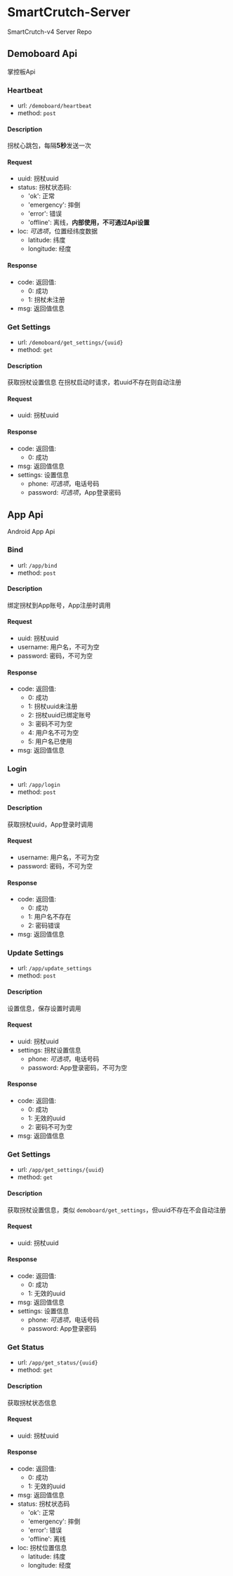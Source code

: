 # SmartCrutch-Server

SmartCrutch-v4 Server Repo

## Demoboard Api
掌控板Api

### Heartbeat

- url: `/demoboard/heartbeat`
- method: `post`

#### Description
拐杖心跳包，每隔**5秒**发送一次

#### Request
- uuid: 拐杖uuid
- status: 拐杖状态码:
    - 'ok': 正常
    - 'emergency': 摔倒
    - 'error': 错误
    - 'offline': 离线，**内部使用，不可通过Api设置**
- loc: *可选项*，位置经纬度数据
    - latitude: 纬度
    - longitude: 经度

#### Response
- code: 返回值:
    - 0: 成功
    - 1: 拐杖未注册
- msg: 返回值信息

### Get Settings

- url: `/demoboard/get_settings/{uuid}`
- method: `get`

#### Description
获取拐杖设置信息
在拐杖启动时请求，若uuid不存在则自动注册

#### Request
- uuid: 拐杖uuid

#### Response
- code: 返回值:
    - 0: 成功
- msg: 返回值信息
- settings: 设置信息
    - phone: *可选项*，电话号码
    - password: *可选项*，App登录密码
  

## App Api
Android App Api

### Bind

- url: `/app/bind`
- method: `post`

#### Description
绑定拐杖到App账号，App注册时调用

#### Request
- uuid: 拐杖uuid
- username: 用户名，不可为空
- password: 密码，不可为空

#### Response
- code: 返回值:
    - 0: 成功
    - 1: 拐杖uuid未注册
    - 2: 拐杖uuid已绑定账号
    - 3: 密码不可为空
    - 4: 用户名不可为空
    - 5: 用户名已使用
- msg: 返回值信息

### Login

- url: `/app/login`
- method: `post`

#### Description
获取拐杖uuid，App登录时调用

#### Request
- username: 用户名，不可为空
- password: 密码，不可为空

#### Response
- code: 返回值:
    - 0: 成功
    - 1: 用户名不存在
    - 2: 密码错误
- msg: 返回值信息

### Update Settings

- url: `/app/update_settings`
- method: `post`

#### Description
设置信息，保存设置时调用

#### Request
- uuid: 拐杖uuid
- settings: 拐杖设置信息
    - phone: *可选项*，电话号码
    - password: App登录密码，不可为空

#### Response
- code: 返回值:
    - 0: 成功
    - 1: 无效的uuid
    - 2: 密码不可为空
- msg: 返回值信息

### Get Settings

- url: `/app/get_settings/{uuid}`
- method: `get`

#### Description
获取拐杖设置信息，类似 `demoboard/get_settings`，但uuid不存在不会自动注册

#### Request
- uuid: 拐杖uuid

#### Response
- code: 返回值:
    - 0: 成功
    - 1: 无效的uuid
- msg: 返回值信息
- settings: 设置信息
    - phone: *可选项*，电话号码
    - password: App登录密码

### Get Status

- url: `/app/get_status/{uuid}`
- method: `get`

#### Description
获取拐杖状态信息

#### Request
- uuid: 拐杖uuid

#### Response
- code: 返回值:
    - 0: 成功
    - 1: 无效的uuid
- msg: 返回值信息
- status: 拐杖状态码
    - 'ok': 正常
    - 'emergency': 摔倒
    - 'error': 错误
    - 'offline': 离线
- loc: 拐杖位置信息
    - latitude: 纬度
    - longitude: 经度